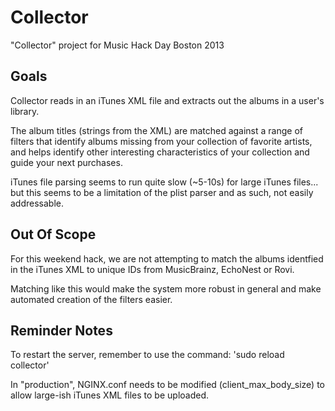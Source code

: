 # Collector

"Collector" project for Music Hack Day Boston 2013

## Goals

Collector reads in an iTunes XML file and extracts out the albums in a
user's library. 

The album titles (strings from the XML) are matched against a range of
filters that identify albums missing from your collection of favorite
artists, and helps identify other interesting characteristics of your
collection and guide your next purchases. 

iTunes file parsing seems to run quite slow (~5-10s) for large iTunes
files... but this seems to be a limitation of the plist parser and as 
such, not easily addressable. 

## Out Of Scope

For this weekend hack, we are not attempting to match the albums
identfied in the iTunes XML to unique IDs from MusicBrainz, EchoNest
or Rovi.

Matching like this would make the system more robust in general and
make automated creation of the filters easier.

## Reminder Notes

To restart the server, remember to use the command:
   'sudo reload collector'

In "production", NGINX.conf needs to be modified (client_max_body_size)
to allow large-ish iTunes XML files to be uploaded.
